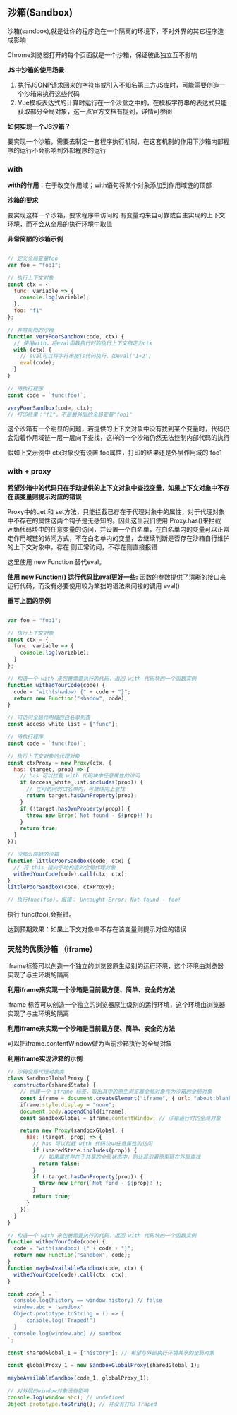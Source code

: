 ## 沙箱(Sandbox)
<script setup>
import  './index.ts'
</script>
<span class='fontRed'>沙箱(sandbox)</span>,就是让你的程序跑在一个隔离的环境下，不对外界的其它程序造成影响

Chrome浏览器打开的每个页面就是一个沙箱，保证彼此独立互不影响


**JS中沙箱的使用场景**

1) 执行JSONP请求回来的字符串或引入不知名第三方JS库时，可能需要创造一个沙箱来执行这些代码
2) Vue模板表达式的计算时运行在一个沙盒之中的，在模板字符串的表达式只能获取部分全局对象，这一点官方文档有提到，详情可参阅 <span class='fontRed'></span>

**如何实现一个JS沙箱？**

要实现一个沙箱，需要去制定一套程序执行机制，在这套机制的作用下沙箱内部程序的运行不会影响到外部程序的运行

### with

**with的作用**：在于改变作用域；with语句将某个对象添加到作用域链的顶部

**沙箱的要求**

要实现这样一个沙箱，要求程序中访问的 <span class='fontRed'>有变量均来自可靠或自主实现的上下文环境，而不会从全局的执行环境中取值</span>

**非常简陋的沙箱示例**

```js

// 定义全局变量foo
var foo = "foo1";

// 执行上下文对象
const ctx = {
  func: variable => {
    console.log(variable);
  },
  foo: "f1"
};

// 非常简陋的沙箱
function veryPoorSandbox(code, ctx) {
  // 使用with，将eval函数执行时的执行上下文指定为ctx
  with (ctx) {
    // eval可以将字符串按js代码执行，如eval('1+2')
    eval(code);
  }
}

// 待执行程序
const code = `func(foo)`;

veryPoorSandbox(code, ctx); 
// 打印结果："f1"，不是最外层的全局变量"foo1"


```

这个沙箱有一个明显的问题，若提供的上下文对象中没有找到某个变量时，代码仍会沿着作用域链一层一层向下查找，这样的一个沙箱仍然无法控制内部代码的执行

假如上文示例中 <span class='fontRed'>ctx</span>对象没有设置 <span class='fontRed'>foo属性</span>，打印的结果还是外层作用域的 <span class='fontRed'>foo1</span>

### with + proxy

**希望沙箱中的代码只在手动提供的上下文对象中查找变量，如果上下文对象中不存在该变量则提示对应的错误**

Proxy中的get 和 set方法，只能拦截已存在于代理对象中的属性，对于代理对象中不存在的属性这两个钩子是无感知的。因此这里我们使用 <span class='fontRed'>Proxy.has()</span>来拦截 with代码块中的任意变量的访问，并设置一个白名单，在白名单内的变量可以正常走作用域链的访问方式，不在白名单内的变量，会继续判断是否存在沙箱自行维护的上下文对象中，存在
则正常访问，不存在则直接报错

这里使用 <span class='fontRed'>new Function</span> 替代eval。

**使用 new Function() 运行代码比eval更好一些:** 函数的参数提供了清晰的接口来运行代码，而没有必要使用较为笨拙的语法来间接的调用 eval()

**重写上面的示例**

```js

var foo = "foo1";

// 执行上下文对象
const ctx = {
  func: variable => {
    console.log(variable);
  }
};

// 构造一个 with 来包裹需要执行的代码，返回 with 代码块的一个函数实例
function withedYourCode(code) {
  code = "with(shadow) {" + code + "}";
  return new Function("shadow", code);
}

// 可访问全局作用域的白名单列表
const access_white_list = ["func"];

// 待执行程序
const code = `func(foo)`;

// 执行上下文对象的代理对象
const ctxProxy = new Proxy(ctx, {
  has: (target, prop) => {
    // has 可以拦截 with 代码块中任意属性的访问
    if (access_white_list.includes(prop)) {
      // 在可访问的白名单内，可继续向上查找
      return target.hasOwnProperty(prop);
    }
    if (!target.hasOwnProperty(prop)) {
      throw new Error(`Not found - ${prop}!`);
    }
    return true;
  }
});

// 没那么简陋的沙箱
function littlePoorSandbox(code, ctx) {
  // 将 this 指向手动构造的全局代理对象
  withedYourCode(code).call(ctx, ctx); 
}
littlePoorSandbox(code, ctxProxy);

// 执行func(foo)，报错： Uncaught Error: Not found - foo!


```

执行 <span class='fontRed'>func(foo)</span>,会报错。

达到预期效果：如果上下文对象中不存在该变量则提示对应的错误

### 天然的优质沙箱 （iframe）

<span class='fontRed'>iframe</span>标签可以创造一个独立的浏览器原生级别的运行环境，这个环境由浏览器实现了与主环境的隔离

**利用iframe来实现一个沙箱是目前最方便、简单、安全的方法**

 <span class='fontRed'>iframe</span> 标签可以创造一个独立的浏览器原生级别的运行环境，这个环境由浏览器实现了与主环境的隔离

**利用iframe来实现一个沙箱是目前最方便、简单、安全的方法**

可以把iframe.contentWindow做为当前沙箱执行的全局对象

**利用iframe实现沙箱的示例**

```js
// 沙箱全局代理对象类
class SandboxGlobalProxy {
  constructor(sharedState) {
    // 创建一个 iframe 标签，取出其中的原生浏览器全局对象作为沙箱的全局对象
    const iframe = document.createElement("iframe", { url: "about:blank" });
    iframe.style.display = "none";
    document.body.appendChild(iframe);
    const sandboxGlobal = iframe.contentWindow; // 沙箱运行时的全局对象

    return new Proxy(sandboxGlobal, {
      has: (target, prop) => {
        // has 可以拦截 with 代码块中任意属性的访问
        if (sharedState.includes(prop)) {
          // 如果属性存在于共享的全局状态中，则让其沿着原型链在外层查找
          return false;
        }
        if (!target.hasOwnProperty(prop)) {
          throw new Error(`Not find - ${prop}!`);
        }
        return true;
      }
    });
  }
}

// 构造一个 with 来包裹需要执行的代码，返回 with 代码块的一个函数实例
function withedYourCode(code) {
  code = "with(sandbox) {" + code + "}";
  return new Function("sandbox", code);
}
function maybeAvailableSandbox(code, ctx) {
  withedYourCode(code).call(ctx, ctx);
}

const code_1 = `
  console.log(history == window.history) // false
  window.abc = 'sandbox'
  Object.prototype.toString = () => {
      console.log('Traped!')
  }
  console.log(window.abc) // sandbox
`;

const sharedGlobal_1 = ["history"]; // 希望与外部执行环境共享的全局对象

const globalProxy_1 = new SandboxGlobalProxy(sharedGlobal_1);

maybeAvailableSandbox(code_1, globalProxy_1);

// 对外层的window对象没有影响
console.log(window.abc); // undefined
Object.prototype.toString(); // 并没有打印 Traped

```
